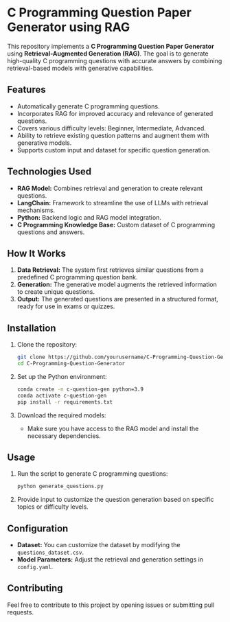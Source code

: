 # C Programming Question Paper Generator using RAG

This repository implements a **C Programming Question Paper Generator** using **Retrieval-Augmented Generation (RAG)**. The goal is to generate high-quality C programming questions with accurate answers by combining retrieval-based models with generative capabilities.

## Features
- Automatically generate C programming questions.
- Incorporates RAG for improved accuracy and relevance of generated questions.
- Covers various difficulty levels: Beginner, Intermediate, Advanced.
- Ability to retrieve existing question patterns and augment them with generative models.
- Supports custom input and dataset for specific question generation.

## Technologies Used
- **RAG Model:** Combines retrieval and generation to create relevant questions.
- **LangChain:** Framework to streamline the use of LLMs with retrieval mechanisms.
- **Python:** Backend logic and RAG model integration.
- **C Programming Knowledge Base:** Custom dataset of C programming questions and answers.

## How It Works
1. **Data Retrieval:** The system first retrieves similar questions from a predefined C programming question bank.
2. **Generation:** The generative model augments the retrieved information to create unique questions.
3. **Output:** The generated questions are presented in a structured format, ready for use in exams or quizzes.

## Installation
1. Clone the repository:
    ```bash
    git clone https://github.com/yourusername/C-Programming-Question-Generator.git
    cd C-Programming-Question-Generator
    ```

2. Set up the Python environment:
    ```bash
    conda create -n c-question-gen python=3.9
    conda activate c-question-gen
    pip install -r requirements.txt
    ```

3. Download the required models:
    - Make sure you have access to the RAG model and install the necessary dependencies.

## Usage
1. Run the script to generate C programming questions:
    ```bash
    python generate_questions.py
    ```

2. Provide input to customize the question generation based on specific topics or difficulty levels.

## Configuration
- **Dataset:** You can customize the dataset by modifying the `questions_dataset.csv`.
- **Model Parameters:** Adjust the retrieval and generation settings in `config.yaml`.

## Contributing
Feel free to contribute to this project by opening issues or submitting pull requests.

